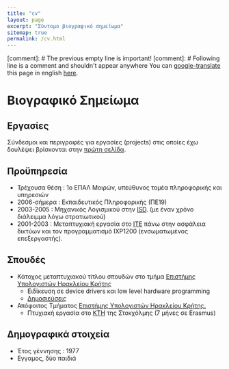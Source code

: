 ```yaml
---
title: "cv"
layout: page
excerpt: "Σύντομο βιογραφικό σημείωμα"
sitemap: true
permalink: /cv.html
---
```


[comment]: # The previous empty line is important!
[comment]: # Following line is a comment and shouldn't appear anywhere
You can [google-translate][tr] this page in english [here][tr].

# Βιογραφικό Σημείωμα

## Εργασίες
Σύνδεσμοι και περιγραφές για εργασίες (projects) στις οποίες έχω δουλέψει
βρίσκονται στην [πρώτη σελίδα][0].

## Προϋπηρεσία
* Τρέχουσα θέση : 1ο ΕΠΑΛ Μοιρών, υπεύθυνος τομέα πληροφορικής και υπηρεσιών
* 2006-σήμερα : Εκπαιδευτικός Πληροφορικής (ΠΕ19)
* 2003-2005 : Μηχανικός Λογισμικού στην [ISD][3]. (με έναν χρόνο διάλειμμα
λόγω στρατιωτικού)
* 2001-2003 : Μεταπτυχιακή εργασία στο [ΙΤΕ][4] πάνω στην ασφάλεια δικτύων και τον προγραμματισμό IXP1200 (ενσωματωμένος επεξεργαστής). 

## Σπουδές
* Κάτοχος μεταπτυχιακού τίτλου σπουδών στο τμήμα [Επιστήμης Υπολογιστών Ηρακλείου Κρήτης][2]
  * Ειδίκευση σε device drivers και low level hardware programming
  * [Δημοσιεύσεις][10]
* Απόφοιτος Τμήματος [Επιστήμης Υπολογιστών Ηρακλείου Κρήτης.][2]
  * Πτυχιακή εργασία στο [KTH][1] της Στοκχόλμης (7 μήνες σε Erasmus)


## Δημογραφικά στοιχεία
* Έτος γέννησης : 1977
* Εγγαμος, δύο παιδιά

[0]: /
[1]: http://kth.se
[2]: http://www.csd.uoc.gr
[3]: http://isd.gr
[4]: http://ics.forth.gr
[5]: https://bitbucket.org/i2g/chamalis
[6]: http://srv-1tee-moiron.ira.sch.gr/chamalis/
[7]: https://github.com/haritak/myschool-ruby-scripts
[8]: http://srv-1tee-moiron.ira.sch.gr:13713/
[9]: http://srv-1tee-moiron.ira.sch.gr:4567/
[10]: http://independent.academia.edu/IoannisCharitakis
[tr]: https://translate.google.com/translate?sl=el&tl=en&u=http%3A%2F%2Fharitak.github.io%2Fcv.html

